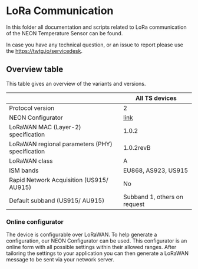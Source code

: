 # LoRa Communication

In this folder all documentation and scripts related to LoRa communication of the NEON Temperature Sensor can be found.

In case you have any technical question, or an issue to report please use the https://twtg.io/servicedesk.

## Overview table

This table gives an overview of the variants and versions.

|                                                 | All TS devices                                        |
| ----------------------------------------------- | ----------------------------------------------------- |
| Protocol version                                | 2                                                     |
| NEON Configurator                               | [link](https://neon-configurator.twtg.io/neon/ts/v2/) |
| LoRaWAN MAC (Layer-2) specification             | 1.0.2                                                 |
| LoRaWAN regional parameters (PHY) specification | 1.0.2revB                                             |
| LoRaWAN class                                   | A                                                     |
| ISM bands                                       | EU868, AS923, US915                                   |
| Rapid Network Acquisition (US915/ AU915)        | No                                                    |
| Default subband (US915/ AU915)                  | Subband 1, others on request                          |

### Online configurator

The device is configurable over LoRaWAN. To help generate a configuration, our NEON Configurator can be used.
This configurator is an online form with all possible settings within their allowed ranges.
After tailoring the settings to your application you can then generate a LoRaWAN message to be sent via your network server.
